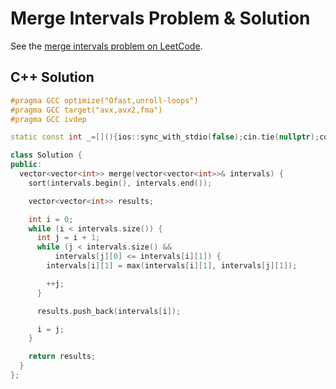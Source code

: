 # Merge Intervals Problem & Solution

See the [merge intervals problem on LeetCode](https://leetcode.com/problems/merge-intervals).

## C++ Solution

```cpp
#pragma GCC optimize("Ofast,unroll-loops")
#pragma GCC target("avx,avx2,fma")
#pragma GCC ivdep

static const int _=[](){ios::sync_with_stdio(false);cin.tie(nullptr);cout.tie(nullptr);return 0;}();

class Solution {
public:
  vector<vector<int>> merge(vector<vector<int>>& intervals) {
    sort(intervals.begin(), intervals.end());

    vector<vector<int>> results;

    int i = 0;
    while (i < intervals.size()) {
      int j = i + 1;
      while (j < intervals.size() &&
          intervals[j][0] <= intervals[i][1]) {
        intervals[i][1] = max(intervals[i][1], intervals[j][1]);

        ++j;
      }

      results.push_back(intervals[i]);

      i = j;
    }

    return results;
  }
};
```
